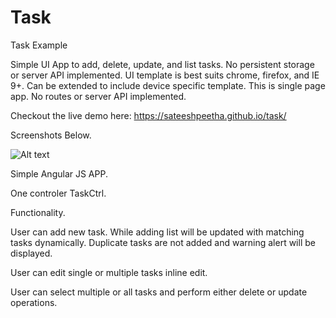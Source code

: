 # Task
Task Example

Simple UI App to add, delete, update, and list tasks. No persistent storage or server API implemented. UI template is best suits chrome, firefox, and IE 9+. Can be extended to include device specific template. This is single page app. No routes or server API implemented.


Checkout the live demo here:  https://sateeshpeetha.github.io/task/

Screenshots Below.



![Alt text](https://sateeshpeetha.github.io/task/ss1.tiff)


Simple Angular JS APP.

One controler TaskCtrl.

Functionality.

User can add new task. While adding list will be updated with matching tasks dynamically. Duplicate tasks are not added and warning alert will be displayed.

User can edit single or multiple tasks inline edit.

User can select multiple or all tasks and perform either delete or update operations.


